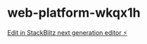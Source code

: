 # web-platform-wkqx1h

[Edit in StackBlitz next generation editor ⚡️](https://stackblitz.com/~/github.com/geethakasani/web-platform-wkqx1h)
